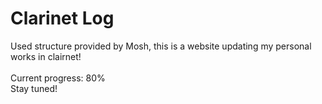 # Clarinet Log

Used structure provided by Mosh, this is a website updating my personal works in clairnet!
</br>
</br>
Current progress: 80%
</br>
Stay tuned!
